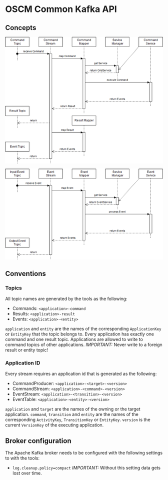 # OSCM Common Kafka API

## Concepts

![CommandService Sequence](../../img/CommandService.png "CommandService Sequence")

![EventService Sequence](../../img/EventService.png "EventService Sequence")

## Conventions

### Topics

All topic names are generated by the tools as the following:

- Commands: `<application>-command`
- Results: `<application>-result`
- Events: `<application>-<entity>`

`application` and `entity` are the names of the corresponding `ApplicationKey` or `EntityKey` that the topic belongs to. Every application has exactly one command and one result topic. Applications are allowed to write to command topics of other applications. *IMPORTANT:* Never write to a foreign result or entity topic!  

### Application ID

Every stream requires an application id that is generated as the following:

- CommandProducer: `<application>-<target>-<version>`
- CommandStream: `<application>-<command>-<version>`
- EventStream: `<application>-<transition>-<version>`
- EventTable: `<application>-<entity>-<version>`

`application` and `target` are the names of the owning or the target application. `command`, `transition` and `entity` are the names of the corresponding `ActivityKey`, `TransitionKey` or `EntityKey`. `version` is the current `VersionKey` of the executing application.

## Broker configuration

The Apache Kafka broker needs to be configured with the following settings to with the tools:

- `log.cleanup.policy=compact` *IMPORTANT:* Without this setting data gets lost over time. 